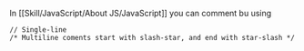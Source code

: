 In [[Skill/JavaScript/About JS/JavaScript]] you can comment bu using 
```
// Single-line
/* Multiline coments start with slash-star, and end with star-slash */
```
